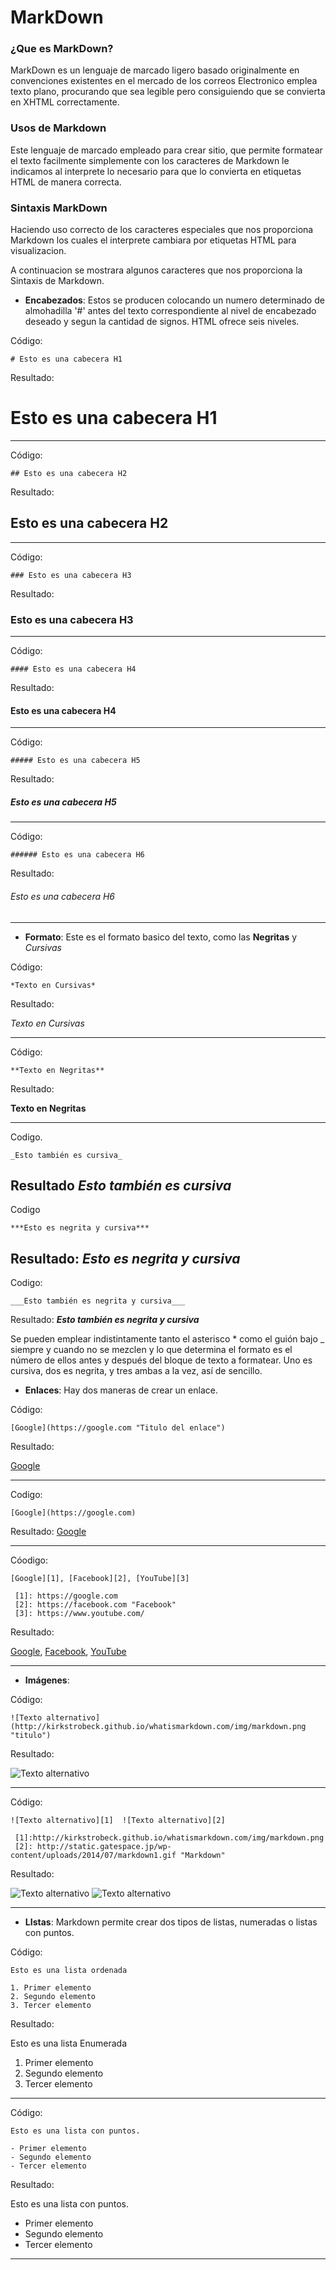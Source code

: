 # MarkDown


### ¿Que es MarkDown?
 MarkDown es un lenguaje de marcado ligero basado originalmente en convenciones existentes en el mercado de los correos Electronico emplea texto plano, procurando que sea legible pero consiguiendo que se convierta en XHTML correctamente.


### Usos de Markdown

Este lenguaje de marcado empleado para crear sitio, que permite formatear el texto facilmente simplemente con los caracteres de Markdown le indicamos al interprete lo necesario para que lo convierta en etiquetas HTML de manera correcta.


### Sintaxis MarkDown

Haciendo uso correcto de los caracteres especiales que nos proporciona Markdown los cuales el interprete cambiara por etiquetas HTML para visualizacion.

A continuacion se mostrara algunos caracteres que nos proporciona la Sintaxis de Markdown.


- **Encabezados**: Estos se producen colocando un numero determinado de almohadilla '#' antes del  texto correspondiente al nivel de encabezado deseado  y segun la cantidad de signos. HTML ofrece seis niveles.

Código:
~~~
# Esto es una cabecera H1
~~~
Resultado:
# Esto es una cabecera H1
- - -
Código:
~~~
## Esto es una cabecera H2
~~~
Resultado:

## Esto es una cabecera H2
- - -
Código:
~~~
### Esto es una cabecera H3
~~~
Resultado:

### Esto es una cabecera H3
- - -
Código:
~~~
#### Esto es una cabecera H4
~~~
Resultado:

#### Esto es una cabecera H4
- - -
Código:
~~~
##### Esto es una cabecera H5
~~~
Resultado:

##### Esto es una cabecera H5
- - -
Código:
~~~
###### Esto es una cabecera H6
~~~
Resultado:

###### Esto es una cabecera H6
- - -

- **Formato**: Este es el formato basico del texto, como las **Negritas** y *Cursivas*

Código:
~~~
*Texto en Cursivas*
~~~
Resultado:

*Texto en Cursivas*
- - -
Código:
~~~
**Texto en Negritas**
~~~
Resultado:

**Texto en Negritas**
- - -
Codigo.
~~~
_Esto también es cursiva_
~~~
Resultado
_Esto también es cursiva_
---
Codigo
~~~
***Esto es negrita y cursiva***
~~~
Resultado:
***Esto es negrita y cursiva***
---
Codigo:
~~~
___Esto también es negrita y cursiva___
~~~
Resultado:
___Esto también es negrita y cursiva___

Se pueden emplear indistintamente tanto el asterisco * como el guión bajo _ siempre y cuando no se mezclen y lo que determina el formato es el número de ellos antes y después del bloque de texto a formatear. Uno es cursiva, dos es negrita, y tres ambas a la vez, así de sencillo.

- **Enlaces**: Hay dos maneras de crear un enlace.

Código:
~~~
[Google](https://google.com "Titulo del enlace")
~~~
Resultado:

[Google](https://google.com "Titulo del enlace")
- - -
Codigo:
~~~
[Google](https://google.com)
~~~
Resultado:
[Google](https://google.com)
- - -
Cóodigo:
~~~
[Google][1], [Facebook][2], [YouTube][3]

 [1]: https://google.com
 [2]: https://facebook.com "Facebook"
 [3]: https://www.youtube.com/
~~~
Resultado:

[Google][1], [Facebook][2], [YouTube][3]

 [1]: https://google.com
 [2]: https://facebook.com "Facebook"
 [3]: https://www.youtube.com/
- - -

- **Imágenes**:

Código:
~~~
![Texto alternativo](http://kirkstrobeck.github.io/whatismarkdown.com/img/markdown.png "titulo")
~~~
Resultado:

![Texto alternativo](http://kirkstrobeck.github.io/whatismarkdown.com/img/markdown.png "titulo")
- - -
Código:
~~~
![Texto alternativo][1]  ![Texto alternativo][2]

 [1]:http://kirkstrobeck.github.io/whatismarkdown.com/img/markdown.png
 [2]: http://static.gatespace.jp/wp-content/uploads/2014/07/markdown1.gif "Markdown"
~~~
Resultado:

![Texto alternativo][1]  ![Texto alternativo][2]

 [1]:https://norfipc.com/fotos/cristianas/sombras-no-pueden-tapar-fe-dios.jpeg
 [2]:http://www.tusimagenesbonitas.com/wp-content/uploads/2014/08/Reflexiones-de-Vida-para-Facebook.jpg "La Vida"
 - - -

 - **LIstas**: Markdown permite crear dos tipos de listas, numeradas o listas con puntos.

 Código:

~~~
Esto es una lista ordenada

1. Primer elemento
2. Segundo elemento
3. Tercer elemento
~~~
Resultado:

Esto es una lista Enumerada

1. Primer elemento
2. Segundo elemento
3. Tercer elemento
- - -

Código:
~~~
Esto es una lista con puntos.

- Primer elemento
- Segundo elemento
- Tercer elemento
~~~
Resultado:

Esto es una lista con puntos.

- Primer elemento
- Segundo elemento
- Tercer elemento
- - -
